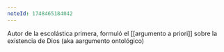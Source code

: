 ```yaml
---
noteId: 1748465184042
---
```


Autor de la escolástica primera, formuló el [[argumento a priori]] sobre la existencia de Dios (aka aargumento ontológico)
